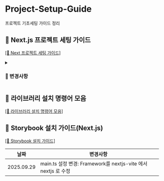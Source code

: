 # Project-Setup-Guide
프로젝트 기초세팅 가이드 정리

## 📜 Next.js 프로젝트 세팅 가이드
[[🔗 Next 프로젝트 세팅 가이드]](https://github.com/Chiman2937/Project-Setup-Guide/blob/main/Next.js%20%ED%94%84%EB%A1%9C%EC%A0%9D%ED%8A%B8%20%EC%84%B8%ED%8C%85.md)

<details>
  <summary><h3>🔧 변경사항</h3></summary>


|날짜|변경사항|
|---|---------|
|2025.09.29| Tailwind CSS Prettier 설정 추가|
|2025.09.29|Tailwind className을 외부 변수에 지정하더라도 Prettier 적용가능한 설정 추가(clsx, twMerge, cn, classNames 함수 사용 필요)|
|2025.09.29|`.vscode/settings.json` 설정 파일 추가|
|2025.09.29| `next.config`: next image 관련 속성 추가|
|2025.10.03| `eslint.config.mjs` import 순서 자동 정렬 구문 추가</br> import 순서: </br>1. `css`</br>2. `next` </br>3. `next type` </br>4. `react` </br>5. `react type` </br>6. `third part` </br>7. `local file(@ alias path)` </br>8. `local file(relative path)`|
|2025.10.03|`next-local-font` 폰트 설정 방법 추가|
|2025.10.03|`tailwind.config.ts` 템플릿 추가|
|2025.10.05|`eslint.config.mjs` JSX 속성 자동 정렬 구문 추가</br> 정렬 순서: </br>1. `key`</br>2. `ref`</br>3. `id`</br>4. `className`</br>5. `style`</br>6. `etc`(알파벳 순 정렬) </br>7. `callback`(event handler)|
|2025.10.06|`QueryProvider` 구문 누락 건 수정</br>- `src/lib/queryclient.ts` 파일 추가|

  
</details>

## 📜 라이브러리 설치 명령어 모음

[[🔗 라이브러리 설치 명령어 모음]](https://github.com/Chiman2937/Project-Setup-Guide/blob/main/%EB%9D%BC%EC%9D%B4%EB%B8%8C%EB%9F%AC%EB%A6%AC%20%EC%84%A4%EC%B9%98%20%EB%AA%A8%EC%9D%8C.md)

## 📜 Storybook 설치 가이드(Next.js)

[[🔗 Storybook 설치 가이드]](https://github.com/Chiman2937/Project-Setup-Guide/blob/main/Storybook%20%EC%84%A4%EC%B9%98%20%EA%B0%80%EC%9D%B4%EB%93%9C(Next.js).md)

|날짜|변경사항|
|---|---------|
|2025.09.29| main.ts 설정 변경: Framework를 nextjs-vite 에서 nextjs 로 수정 |
